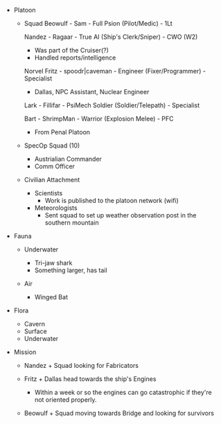 + Platoon
  + Squad
    Beowulf - Sam - Full Psion
    (Pilot/Medic) - 1Lt

    Nandez - Ragaar - True AI
    (Ship's Clerk/Sniper) - CWO (W2)
    + Was part of the Cruiser(?)
    + Handled reports/intelligence

    Norvel Fritz - spoodr|caveman - Engineer
    (Fixer/Programmer) - Specialist
    + Dallas, NPC Assistant, Nuclear Engineer

    Lark - Fillifar - PsiMech Soldier
    (Soldier/Telepath) - Specialist

    Bart - ShrimpMan - Warrior
    (Explosion Melee) - PFC
    + From Penal Platoon

  + SpecOp Squad (10)
    + Austrialian Commander
    + Comm Officer

  + Civilian Attachment
    + Scientists
      + Work is published to the platoon network (wifi)
    + Meteorologists
      + Sent squad to set up weather observation post in the southern mountain

+ Fauna
  + Underwater
    + Tri-jaw shark
    + Something larger, has tail

  + Air
    + Winged Bat

+ Flora
  + Cavern
  + Surface
  + Underwater


+ Mission
  + Nandez + Squad looking for Fabricators

  + Fritz + Dallas head towards the ship's Engines
    + Within a week or so the engines can go catastrophic if they're not oriented properly.
  + Beowulf + Squad moving towards Bridge and looking for survivors
